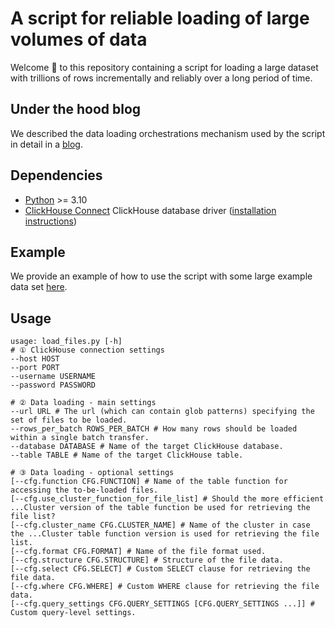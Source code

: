 # A script for reliable loading of large volumes of data

Welcome 👋 to this repository containing a script for loading a large dataset with trillions of rows incrementally and reliably over a long period of time. 

## Under the hood blog

We described the data loading orchestrations mechanism used by the script in detail in a [blog](todo).

## Dependencies

- [Python](https://www.python.org) >= 3.10
- [ClickHouse Connect](https://github.com/ClickHouse/clickhouse-connect) ClickHouse database driver ([installation instructions](https://github.com/ClickHouse/clickhouse-connect))

## Example

We provide an example of how to use the script with some large example data set [here](./examples/pypi/README.md).


## Usage

```shell
usage: load_files.py [-h] 
# ① ClickHouse connection settings
--host HOST 
--port PORT 
--username USERNAME 
--password PASSWORD 

# ② Data loading - main settings
--url URL # The url (which can contain glob patterns) specifying the set of files to be loaded.
--rows_per_batch ROWS_PER_BATCH # How many rows should be loaded within a single batch transfer.
--database DATABASE # Name of the target ClickHouse database.
--table TABLE # Name of the target ClickHouse table.

# ③ Data loading - optional settings
[--cfg.function CFG.FUNCTION] # Name of the table function for accessing the to-be-loaded files.
[--cfg.use_cluster_function_for_file_list] # Should the more efficient ...Cluster version of the table function be used for retrieving the file list?
[--cfg.cluster_name CFG.CLUSTER_NAME] # Name of the cluster in case the ...Cluster table function version is used for retrieving the file list.
[--cfg.format CFG.FORMAT] # Name of the file format used. 
[--cfg.structure CFG.STRUCTURE] # Structure of the file data.
[--cfg.select CFG.SELECT] # Custom SELECT clause for retrieving the file data.
[--cfg.where CFG.WHERE] # Custom WHERE clause for retrieving the file data.
[--cfg.query_settings CFG.QUERY_SETTINGS [CFG.QUERY_SETTINGS ...]] # Custom query-level settings.
```


